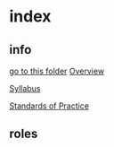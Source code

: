 # index
## info
[go to this folder](https://www.github.com/nmutdav/guidebook/info)
[Overview](info/overview.md)

[Syllabus](info/syllabus.md)

[Standards of Practice](info/standardsOfPractice.md)

## roles

